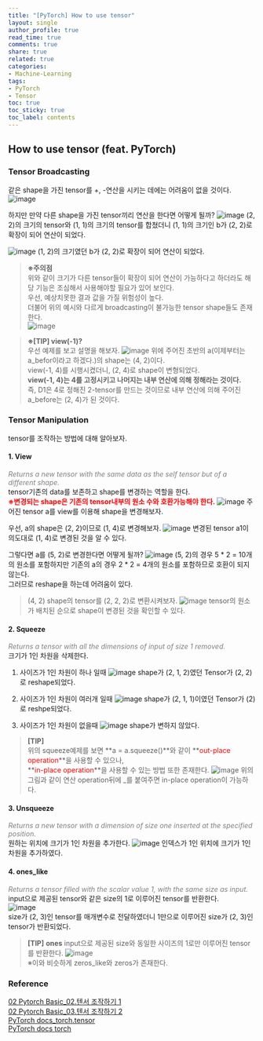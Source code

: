 ```yaml
---
title: "[PyTorch] How to use tensor"
layout: single
author_profile: true
read_time: true
comments: true
share: true
related: true
categories:
- Machine-Learning
tags:
- PyTorch
- Tensor
toc: true
toc_sticky: true
toc_label: contents
---
```


## How to use tensor (feat. PyTorch)   


### Tensor Broadcasting   

같은 shape을 가진 tensor를 +, -연산을 시키는 데에는 어려움이 없을 것이다.
![image](https://user-images.githubusercontent.com/68745983/104286976-1fadb600-54f9-11eb-8517-38995a3f379d.png)

하지만 만약 다른 shape을 가진 tensor끼리 연산을 한다면 어떻게 될까?
![image](https://user-images.githubusercontent.com/68745983/104287758-3f91a980-54fa-11eb-859f-cc316df2100c.png)
(2, 2)의 크기의 tensor와 (1, 1)의 크기의 tensor를 합쳤더니 (1, 1)의 크기인 b가 (2, 2)로 확장이 되어 연산이 되었다.

![image](https://user-images.githubusercontent.com/68745983/104288300-f55cf800-54fa-11eb-9ca2-ddc839e572c1.png)
(1, 2)의 크기였던 b가 (2, 2)로 확장이 되어 연산이 되었다.

>**※주의점**   
>위와 같이 크기가 다른 tensor들이 확장이 되어 연산이 가능하다고 하더라도 해당 기능은 조심해서 사용해야할 필요가 있어 보인다.   
>우선, 예상치못한 결과 값을 가질 위험성이 높다.   
>더불어 위의 예시와 다르게 broadcasting이 불가능한 tensor shape들도 존재한다.   
>![image](https://user-images.githubusercontent.com/68745983/104288438-23423c80-54fb-11eb-9767-fffbc4899339.png)        



>**※[TIP] view(-1)?**   
> 우선 예제를 보고 설명을 해보자.
> ![image](https://user-images.githubusercontent.com/68745983/104310759-95287f00-5517-11eb-8b4e-269f46690688.png)
> 위에 주어진 초반의 a(이제부터는 a_befor이라고 하겠다.)의 shape는 (4, 2)이다.   
> view(-1, 4)를 시행시켰더니, (2, 4)로 shape이 변형되었다.   
> **view(-1, 4)는 4를 고정시키고 나머지는 내부 연산에 의해 정해라는 것이다.**   
> 즉, D1은 4로 정해진 2-tensor를 만드는 것이므로 내부 연산에 의해 주어진 a_before는 (2, 4)가 된 것이다.   



### Tensor Manipulation   

tensor를 조작하는 방법에 대해 알아보자.
#### 1. View   

*<span style="color:gray">Returns a new tensor with the same data as the self tensor but of a different shape.</span>*   
tensor기존의 data를 보존하고 shape를 변경하는 역할을 한다.   
**<span style="color:red">※변경되는 shape은 기존의 tensor내부의 원소 수와 호환가능해야 한다.</span>**
![image](https://user-images.githubusercontent.com/68745983/104292955-c3e72b00-5500-11eb-8e14-6cdcf81e7818.png)
주어진 tensor a를 view를 이용해 shape을 변경해보자.   

우선, a의 shape은 (2, 2)이므로 (1, 4)로 변경해보자.
![image](https://user-images.githubusercontent.com/68745983/104293262-2ccea300-5501-11eb-8bbc-1d5db34c55ac.png)
변경된 tensor a1이 의도대로 (1, 4)로 변경된 것을 알 수 있다.   

그렇다면 a를 (5, 2)로 변경한다면 어떻게 될까?
![image](https://user-images.githubusercontent.com/68745983/104293611-8767ff00-5501-11eb-91b8-18474b7e084f.png)
(5, 2)의 경우 5 * 2 = 10개의 원소를 포함하지만 기존의 a의 경우 2 * 2 = 4개의 원소를 포함하므로 호환이 되지 않는다.   
그러므로 reshape을 하는데 어려움이 있다.   

>(4, 2) shape의 tensor를 (2, 2, 2)로 변환시켜보자.
>![image](https://user-images.githubusercontent.com/68745983/104304425-b2a51b00-550e-11eb-945a-180d26ab4738.png)
>tensor의 원소가 배치된 순으로 shape이 변경된 것을 확인할 수 있다.

#### 2. Squeeze   

*<span style="color:gray">Returns a tensor with all the dimensions of input of size 1 removed.</span>*    
크기가 1인 차원을 삭제한다.   

1. 사이즈가 1인 차원이 하나 일때
	![image](https://user-images.githubusercontent.com/68745983/104307181-40363a00-5512-11eb-84e2-264b9e9ab302.png)
	shape가 (2, 1, 2)였던 Tensor가 (2, 2)로 reshape되었다.   

2. 사이즈가 1인 차원이 여러개 일때
	![image](https://user-images.githubusercontent.com/68745983/104309115-fbf86900-5514-11eb-85c9-277c9911009d.png)
    shape가 (2, 1, 1)이였던 Tensor가 (2)로 reshpe되었다.   
    
3. 사이즈가 1인 차원이 없을때
	![image](https://user-images.githubusercontent.com/68745983/104309495-9a84ca00-5515-11eb-8b77-c7d140772f27.png)
    shape가 변하지 않았다.
    
>**[TIP]**   
> 위의 squeeze예제를 보면  **a = a.squeeze()**와 같이 **<span style="color:red">out-place operation</span>**을 사용할 수 있으나,   
> **<span style="color:red">in-place operation</span>**을 사용할 수 있는 방법 또한 존재한다.
> ![image](https://user-images.githubusercontent.com/68745983/104310008-5fcf6180-5516-11eb-9299-be585108f8be.png)
> 위의 그림과 같이 연산 operation뒤에 _를 붙여주면 in-place operation이 가능하다.

#### 3. Unsqueeze   

*<span style="color:gray">Returns a new tensor with a dimension of size one inserted at the specified position.</span>*   
원하는 위치에 크기가 1인 차원을 추가한다.
![image](https://user-images.githubusercontent.com/68745983/104313614-9a87c880-551b-11eb-9fd9-99848b074e84.png)
인덱스가 1인 위치에 크기가 1인 차원을 추가하였다.   


#### 4. ones_like   

*<span style="color:gray">Returns a tensor filled with the scalar value 1, with the same size as input.</span>*   
input으로 제공된 tensor와 같은 size의 1로 이루어진 tensor를 반환한다.    
![image](https://user-images.githubusercontent.com/68745983/104314662-18000880-551d-11eb-9f4c-d962fedce179.png)   
size가 (2, 3)인 tensor를 매개변수로 전달하였더니 1만으로 이루어진 size가 (2, 3)인 tensor가 반환되었다.    

> **[TIP]**
> **ones**
> input으로 제공된 size와 동일한 사이즈의 1로만 이루어진 tensor를 반환한다.
> ![image](https://user-images.githubusercontent.com/68745983/104315113-cefc8400-551d-11eb-8eb7-8e55f6f5c2aa.png)  
> ※이와 비슷하게 zeros_like와 zeros가 존재한다.



### Reference
[02 Pytorch Basic_02.텐서 조작하기 1](https://wikidocs.net/52460)   
[02 Pytorch Basic_03.텐서 조작하기 2](https://wikidocs.net/52846)   
[PyTorch docs_torch.tensor](https://pytorch.org/docs/stable/tensors.html)    
[PyTorch docs torch](https://pytorch.org/docs/stable/torch.html)

